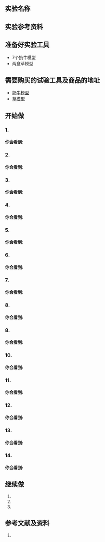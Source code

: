 ## 实验名称

## 实验参考资料


## 准备好实验工具
- 7个奶牛模型
- 两盒草模型

## 需要购买的试验工具及商品的地址

- [奶牛模型](https://item.taobao.com/item.htm?spm=a1z09.2.0.0.418e2e8do10tmc&id=554602467419&_u=pc6ncud1715)
- [草模型](https://detail.tmall.com/item.htm?spm=a230r.1.14.30.12dc6565ZGKpy5&id=580152161180&ns=1&abbucket=9&skuId=4030221498329)

## 开始做

### 1. 


#### 你会看到: 


### 2. 


#### 你会看到: 


### 3. 


#### 你会看到: 


### 4. 


#### 你会看到: 


### 5. 


#### 你会看到: 


### 6. 


#### 你会看到: 


### 7. 


#### 你会看到: 


### 8. 


#### 你会看到: 


### 8. 


#### 你会看到: 


### 10. 


#### 你会看到: 


### 11. 


#### 你会看到: 


### 12. 


#### 你会看到: 


### 13. 


#### 你会看到: 


### 14. 


#### 你会看到: 


## 继续做

1. 

2. 

3. 

## 参考文献及资料

1. 